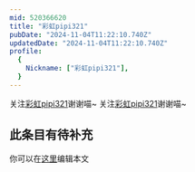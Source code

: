 ```yaml
---
mid: 520366620
title: "彩虹pipi321"
pubDate: "2024-11-04T11:22:10.740Z"
updatedDate: "2024-11-04T11:22:10.740Z"
profile:
  {
    Nickname: ["彩虹pipi321"],
  }
---
```


关注[彩虹pipi321](https://space.bilibili.com/520366620)谢谢喵~ 关注[彩虹pipi321](https://space.bilibili.com/520366620)谢谢喵~

## 此条目有待补充
你可以在[这里](https://github.com/Yuhanawa/VTuber.ICU-Content/edit/master/v/彩虹pipi321/index.md)编辑本文
